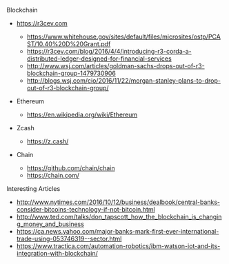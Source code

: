 
Blockchain


* https://r3cev.com
  * https://www.whitehouse.gov/sites/default/files/microsites/ostp/PCAST/10.40%20D%20Grant.pdf
  * https://r3cev.com/blog/2016/4/4/introducing-r3-corda-a-distributed-ledger-designed-for-financial-services
  * http://www.wsj.com/articles/goldman-sachs-drops-out-of-r3-blockchain-group-1479730906 
  * http://blogs.wsj.com/cio/2016/11/22/morgan-stanley-plans-to-drop-out-of-r3-blockchain-group/


* Ethereum
  * https://en.wikipedia.org/wiki/Ethereum


* Zcash
  * https://z.cash/


* Chain
  * https://github.com/chain/chain
  * https://chain.com/


Interesting Articles
* http://www.nytimes.com/2016/10/12/business/dealbook/central-banks-consider-bitcoins-technology-if-not-bitcoin.html
* http://www.ted.com/talks/don_tapscott_how_the_blockchain_is_changing_money_and_business
* https://ca.news.yahoo.com/major-banks-mark-first-ever-international-trade-using-053746319--sector.html
* https://www.tractica.com/automation-robotics/ibm-watson-iot-and-its-integration-with-blockchain/


